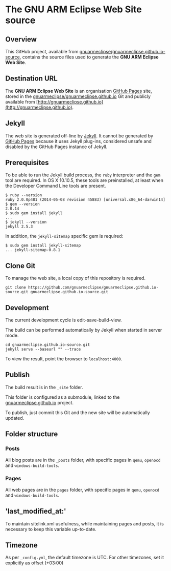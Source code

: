 # The GNU ARM Eclipse Web Site source


## Overview

This GitHub project, available from [gnuarmeclipse/gnuarmeclipse.github.io-source](https://github.com/gnuarmeclipse/gnuarmeclipse.github.io-source), contains the source files used to generate the **GNU ARM Eclipse Web Site**.

## Destination URL

The **GNU ARM Eclipse Web Site** is an organisation [GitHub Pages](https://pages.github.com) site, stored in the [gnuarmeclipse/gnuarmeclipse.github.io](https://github.com/gnuarmeclipse/gnuarmeclipse.github.io) Git and publicly available from [http://gnuarmeclipse.github.io](http://gnuarmeclipse.github.io).


## Jekyll

The web site is generated off-line by [Jekyll](http://jekyllrb.com). It cannot be generated by [GitHub Pages](https://pages.github.com) because it uses Jekyll plug-ins, considered unsafe and disabled by the GitHub Pages instance of Jekyll.

## Prerequisites

To be able to run the Jekyll build process, the `ruby` interpreter and the `gem` tool are required. In OS X 10.10.5, these tools are preinstalled, at least when the Developer Command Line tools are present.

	$ ruby --version
	ruby 2.0.0p481 (2014-05-08 revision 45883) [universal.x86_64-darwin14]
	$ gem --version
	2.0.14
	$ sudo gem install jekyll
	...
	$ jekyll --version
	jekyll 2.5.3


In addition, the `jekyll-sitemap` specific gem is required:

	$ sudo gem install jekyll-sitemap
	... jekyll-sitemap-0.8.1


## Clone Git

To manage the web site, a local copy of this repository is required.

	git clone https://github.com/gnuarmeclipse/gnuarmeclipse.github.io-source.git gnuarmeclipse.github.io-source.git

## Development

The current development cycle is edit-save-build-view.

The build can be performed automatically by Jekyll when started in server mode.

	cd gnuarmeclipse.github.io-source.git
	jekyll serve --baseurl "" --trace

To view the result, point the browser to `localhost:4000`.

## Publish

The build result is in the `_site` folder.

This folder is configured as a submodule, linked to the [gnuarmeclipse.github.io](https://github.com/gnuarmeclipse/gnuarmeclipse.github.io) project.

To publish, just commit this Git and the new site will be automatically updated.

## Folder structure

### Posts

All blog posts are in the `_posts` folder, with specific pages in `qemu`, `openocd` and `windows-build-tools`.

### Pages

All web pages are in the `pages` folder, with specific pages in `qemu`, `openocd` and `windows-build-tools`.

## 'last\_modified\_at:'

To maintain sitelink.xml usefulness, while maintaining pages and posts, it is necessary to keep this variable up-to-date.

## Timezone

As per `_config.yml`, the default timezone is UTC. For other timezones, set it explicitly as offset (+03:00)

